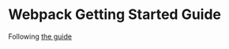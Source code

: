 # Webpack Getting Started Guide

Following [the guide](https://webpack.js.org/guides/getting-started/)
